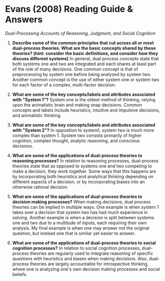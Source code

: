 # Evans (2008) Reading Guide & Answers
*Dual-Processing Accounts of Reasoning, Judgment, and Social Cognition*

1. **Describe some of the common principles that cut across all or most dual-process theories. What are the basic concepts shared by these theories? (hint: consider the basic definitions, and consider how they discuss different systems)**
In general, dual process concepts state that both systems one and two are integrated and each shares at least part of the role of many decisions. One common concept is that of preprocessing by system one before being analyzed by system two. Another common concept is the use of either system one or system two for each factor of a complex, multi-factor decision.

2. **What are some of the key concepts/labels and attributes associated with "System 1"?**
System one is the oldest method of thinking, relying upon the animalistic brain and making snap decisions. Common concepts and labels include heuristics, intuitive and impulsive decisions, and animalistic thinking.

3. **What are some of the key concepts/labels and attributes associated with "System 2"?**
In opposition to system1, system two is much more complex than system 1. System two consists primarily of higher cognition, complex thought, analytic reasoning, and conscious decisions.

4. **What are some of the applications of dual-process theories to reasoning processes?**
In relation to reasoning processes, dual-process theories state that as opposed to systems one and two competing to make a decision, they work together. Some ways that this happens are by incorporating both heuristics and analytical thinking depending on different aspects of a decision, or by incorporating biases into an otherwise rational decision.

5. **What are some of the applications of dual-process theories to decision making processes?**
When making decisions, dual process theories can be implied in multiple ways. One example is when system 1 takes over a decision that system two has had much experience in solving. Another example is when a decision is split between systems one and two due to a multitude of inputs, each requiring their own analysis. My final example is when one may answer not the original question, but instead one that is similar yet easier to answer.

6. **What are some of the applications of dual-process theories to social cognition processes?**
In relation to social cognition processes, dual-process theories are regularly used to integrate reasoning of specific questions with heuristics and biases when making decisions. Also, dual-process theories are largely accountable for introspective thinking, where one is analyzing one's own decision making processes and social beliefs.
